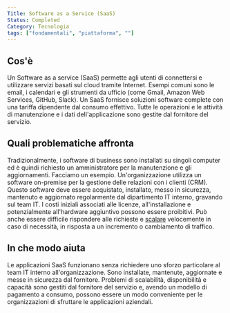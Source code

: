 ```yaml
---
Title: Software as a Service (SaaS)
Status: Completed
Category: Tecnologia
tags: ["fondamentali", "piattaforma", ""]
---
```


## Cos'è

Un Software as a service (SaaS) permette agli utenti di connettersi e utilizzare servizi basati sul cloud tramite Internet.
Esempi comuni sono le email, i calendari e gli strumenti da ufficio (come Gmail, Amazon Web Services, GitHub, Slack).
Un SaaS fornisce soluzioni software complete con una tariffa dipendente dal consumo effettivo.
Tutte le operazioni e le attività di manutenzione e i dati dell'applicazione sono gestite dal fornitore del servizio.

## Quali problematiche affronta

Tradizionalmente, i software di business sono installati su singoli computer ed è quindi richiesto un amministratore per la manutenzione e gli aggiornamenti.
Facciamo un esempio. Un'organizzazione utilizza un software on-premise per la gestione delle relazioni con i clienti (CRM). Questo software deve essere acquistato, installato, messo in sicurezza, mantenuto e aggiornato regolarmente dal dipartimento IT interno, gravando sul team IT.
I costi iniziali associati alle licenze, all'installazione e potenzialmente all'hardware aggiuntivo possono essere proibitivi.
Può anche essere difficile rispondere alle richieste e [scalare](/it/scalability/) velocemente in caso di necessità, in risposta a un incremento o cambiamento di traffico.

## In che modo aiuta

Le applicazioni SaaS funzionano senza richiedere uno sforzo particolare al team IT interno all'organizzazione.
Sono installate, mantenute, aggiornate e messe in sicurezza dal fornitore.
Problemi di scalabilità, disponibilità e capacità sono gestiti dal fornitore del servizio e, avendo un modello di pagamento a consumo, possono essere un modo conveniente per le organizzazioni di sfruttare le applicazioni aziendali.
